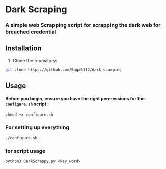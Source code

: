 # Dark Scraping 

### A simple web Scrapping script for scrapping the dark web for breached credential


## Installation

1. Clone the repository:

```bash
git clone https://github.com/Baga6312/dark-scarping 
```

## Usage


#### Before you begin, ensure you have the right permessions for the ```configure.sh``` script  :

```
chmod +x configure.sh 
```
### For setting up everything 
 
```
./configure.sh

```

### for script usage 
```
python3 DarkScrappy.py <key_word>
```

